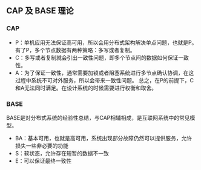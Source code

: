 ## CAP 及 BASE 理论

### CAP
- P：单机应用无法保证高可用，所以会用分布式架构解决单点问题，也就是P。有了P，多个节点数据有两种策略：多写或者复制。
- C：多写或者复制就会引出一致性问题，即多个节点间的数据如何保证一致性。
- A：为了保证一致性，通常需要加锁或者阻塞系统进行多节点确认协调，在这过程中系统不可对外服务，所以会带来一致性问题。
总之，在P的前提下，C和A无法同时满足。在设计系统的时候需要进行权衡和取舍。

### BASE
BASE是对分布式系统的经验性总结，与CAP相辅相成，是互联网系统中的常见模型。
- BA：基本可用，也就是高可用，系统出现部分故障仍然可以提供服务，允许损失一些非必要的功能
- S：软状态，允许存在短暂的数据不一致
- E：可以保证最终一致性
